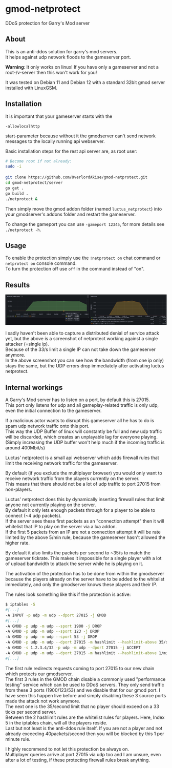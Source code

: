 # gmod-netprotect

DDoS protection for Garry's Mod server


## About

This is an anti-ddos solution for garry's mod servers.  
It helps against udp network floods to the gameserver port.

**Warning**: It only works on linux! If you have only a gameserver and not a root-/v-server then this won't work for you!

It was tested on Debian 11 and Debian 12 with a standard 32bit gmod server installed with LinuxGSM.


## Installation

It is important that your gameserver starts with the

    -allowlocalhttp

start-parameter because without it the gmodserver can't send network messages to the locally running api webserver.

Basic installation steps for the rest api server are, as root user:

```bash
# Become root if not already:
sudo -i

git clone https://github.com/OverlordAkise/gmod-netprotect.git
cd gmod-netprotect/server
go get .
go build .
./netprotect &
```

Then simply move the gmod addon folder (named `luctus_netprotect`) into your gmodserver's addons folder and restart the gameserver.

To change the gameport you can use `-gameport 12345`, for more details see `./netprotect -h`.


## Usage

To enable the protection simply use the `!netprotect on` chat command or `netprotect on` console command.  
To turn the protection off use `off` in the command instead of "on".


## Results

![performance_dos.png](performance_dos.png)

I sadly haven't been able to capture a distributed denial of service attack yet, but the above is a screenshot of netprotect working against a single attacker (=single ip).  
Because of the 33/s limit a single IP can not take down the gameserver anymore.  
In the above screenshot you can see how the bandwidth (from one ip only) stays the same, but the UDP errors drop immediately after activating luctus netprotect.


## Internal workings

A Garry's Mod server has to listen on a port, by default this is 27015.  
This port only listens for udp and all gameplay-related traffic is only udp, even the initial connection to the gameserver.

If a malicious actor wants to disrupt this gameserver all he has to do is spam udp network traffic onto this port.  
This way the UDP Buffer of linux will constantly be full and new udp traffic will be discarded, which creates an unplayable lag for everyone playing.  
(Simply increasing the UDP buffer won't help much if the incoming traffic is around 400Mbit/s)

Luctus' netprotect is a small api webserver which adds firewall rules that limit the receiving network traffic for the gameserver.

By default (if you exclude the multiplayer browser) you would only want to receive network traffic from the players currently on the server.  
This means that there should not be a lot of udp traffic to port 27015 from non-players.

Luctus' netprotect does this by dynamically inserting firewall rules that limit anyone not currently playing on the server.  
By default it only lets enough packets through for a player to be able to connect (~4 udp packets).  
If the server sees these first packets as an "connection attempt" then it will whitelist that IP to play on the server via a lua addon.  
If the first 5 packets from an IP are not a connection attempt it will be rate limited by the above 5/min rule, because the gameserver hasn't allowed the higher rate.

By default it also limits the packets per second to ~35/s to match the gameserver tickrate. This makes it impossible for a single player with a lot of upload bandwidth to attack the server while he is playing on it.

The activation of the protection has to be done from within the gmodserver because the players already on the server have to be added to the whitelist immediately, and only the gmodserver knows these players and their IP.

The rules look something like this if the protection is active:

```bash
$ iptables -S
#[...]
-A INPUT -p udp -m udp --dport 27015 -j GMOD
#[...]
-A GMOD -p udp -m udp --sport 1900 -j DROP
-A GMOD -p udp -m udp --sport 123 -j DROP
-A GMOD -p udp -m udp --sport 53 -j DROP
-A GMOD -p udp -m udp --dport 27015 -m hashlimit --hashlimit-above 35/sec --hashlimit-burst 5 --hashlimit-mode srcip --hashlimit-name mainmain -j DROP
-A GMOD -s 1.2.3.4/32 -p udp -m udp --dport 27015 -j ACCEPT
-A GMOD -p udp -m udp --dport 27015 -m hashlimit --hashlimit-above 1/min --hashlimit-burst 5 --hashlimit-mode srcip --hashlimit-name main -j DROP
#[...]
```

The first rule redirects requests coming to port 27015 to our new chain which protects our gmodserver.  
The first 3 rules in the GMOD chain disable a commonly used "performance testing" service which can be used to DDoS servers. They only send traffic from these 3 ports (1900/123/53) and we disable that for our gmod port. I have seen this happen live before and simply disabling these 3 source ports made the attack not work anymore.  
The next one is the 35/second limit that no player should exceed on a 33 ticks per second server.  
Between the 2 hashlimit rules are the whitelist rules for players. Here, Index 5 in the iptables chain, will all the players reside.  
Last but not least is the anti-ddos rule itself. If you are not a player and not already exceeding 40packets/second then you will be blocked by this 1 per minute rule.

I highly recommend to not let this protection be always on.  
Multiplayer queries arrive at port 27015 via udp too and I am unsure, even after a lot of testing, if these protecting firewall rules break anything.

